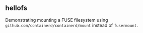 hellofs
---

Demonstrating mounting a FUSE filesystem using `github.com/containerd/containerd/mount` instead of `fusermount`.
